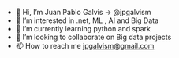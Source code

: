 - 👋 Hi, I’m Juan Pablo Galvis -> @jpgalvism
- 👀 I’m interested in .net, ML , AI and Big Data
- 🌱 I’m currently learning python and spark
- 💞️ I’m looking to collaborate on Big data projects
- 📫 How to reach me  jpgalvism@gmail.com

<!---
jpgalvism/jpgalvism is a ✨ special ✨ repository because its `README.md` (this file) appears on your GitHub profile.
You can click the Preview link to take a look at your changes.
--->

